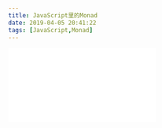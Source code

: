 ```yaml
---
title: JavaScript里的Monad
date: 2019-04-05 20:41:22
tags: [JavaScript,Monad]
---
```


![fp.js](JavaScript/fp.js)